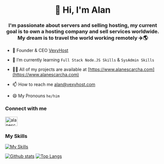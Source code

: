 <h1 align="center">👋 Hi, I'm Alan</h1>
<h3 align="center">I'm passionate about servers and selling hosting, my current goal is to own a hosting company and sell services worldwide. My dream is to travel the world working remotely ✈️🌎</h3>

- 💙 Founder & CEO [VexyHost](https://vexyhost.com/)

- 🌱 I’m currently learning `Full Stack Node.JS Skills` & `SysAdmin Skills`

- 👨‍💻 All of my projects are available at [https://www.alanescarcha.com](https://www.alanescarcha.com)

- 📫 How to reach me alan@vexyhost.com

- 😄 My Pronouns `he/him`

<h3 align="left">Connect with me</h3>

<p align="left">
<a href="https://linkedin.com/in/alanescarcha" target="blank"><img align="center" src="https://raw.githubusercontent.com/rahuldkjain/github-profile-readme-generator/master/src/images/icons/Social/linked-in-alt.svg" alt="alanescarcha" height="30" width="40" /></a></p>
<h3>My Skills</h3>

[![My Skills](https://skillicons.dev/icons?i=js,html,css,ts,express,react,astro,alpinejs,arduino,ps,ae,pr,au,ai,figma,firebase,aws,bash,bootstrap,jquery,cloudflare,discord,bots,docker,git,github,grafana,prometheus,linux,mongodb,mysql,nginx,nodejs,php,postgres,postman,py,raspberrypi,stackoverflow,tailwind,vercel,vscode,webpack,wordpress)](https://skillicons.dev)

<a href="#">![Github stats](https://github-readme-stats.vercel.app/api?username=alanescarcha&theme=blueberry&count_private=true&hide_border=true&line_height=20)</a>
<a href="#">![Top Langs](https://github-readme-stats.vercel.app/api/top-langs/?username=alanescarcha&layout=compact&theme=blueberry&count_private=true&hide_border=true)</a>

